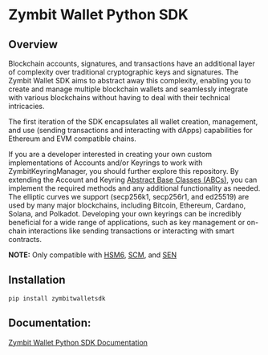 # Zymbit Wallet Python SDK

## Overview

Blockchain accounts, signatures, and transactions have an additional layer of complexity over traditional cryptographic keys and signatures. The Zymbit Wallet SDK aims to abstract away this complexity, enabling you to create and manage multiple blockchain wallets and seamlessly integrate with various blockchains without having to deal with their technical intricacies. 

The first iteration of the SDK encapsulates all wallet creation, management, and use (sending transactions and interacting with dApps) capabilities for Ethereum and EVM compatible chains.

If you are a developer interested in creating your own custom implementations of Accounts and/or Keyrings to work with ZymbitKeyringManager, you should further explore this repository. By extending the Account and Keyring [Abstract Base Classes (ABCs)](https://docs.python.org/3/library/abc.html), you can implement the required methods and any additional functionality as needed. The elliptic curves we support (secp256k1, secp256r1, and ed25519) are used by many major blockchains, including Bitcoin, Ethereum, Cardano, Solana, and Polkadot. Developing your own keyrings can be incredibly beneficial for a wide range of applications, such as key management or on-chain interactions like sending transactions or interacting with smart contracts.

**NOTE:** Only compatible with [HSM6](https://www.zymbit.com/hsm6/), [SCM](https://www.zymbit.com/scm/), and [SEN](https://www.zymbit.com/secure-compute-node/)

## Installation

```
pip install zymbitwalletsdk
```

## Documentation:

[Zymbit Wallet Python SDK Documentation](https://docs.zymbit.com/zymbit-wallet-sdk/zymbit-wallet-sdk-py/)
